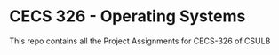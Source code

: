 # CECS 326 - Operating Systems
This repo contains all the Project Assignments for CECS-326 of CSULB
